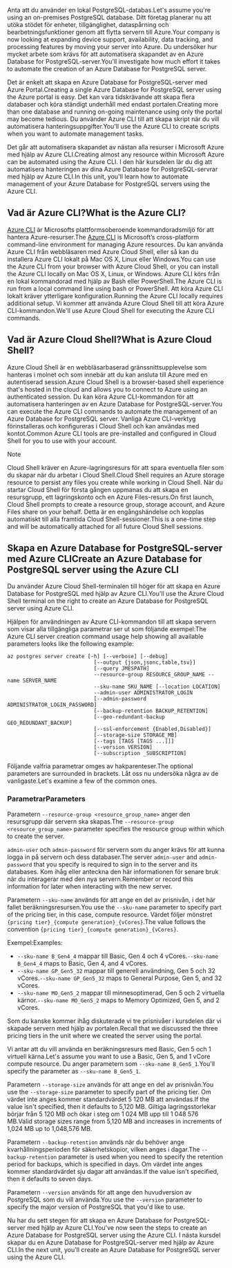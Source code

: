 <span data-ttu-id="03a70-101">Anta att du använder en lokal PostgreSQL-databas.</span><span class="sxs-lookup"><span data-stu-id="03a70-101">Let's assume you're using an on-premises PostgreSQL database.</span></span> <span data-ttu-id="03a70-102">Ditt företag planerar nu att utöka stödet för enheter, tillgänglighet, dataspårning och bearbetningsfunktioner genom att flytta servern till Azure.</span><span class="sxs-lookup"><span data-stu-id="03a70-102">Your company is now looking at expanding device support, availability, data tracking, and processing features by moving your server into Azure.</span></span> <span data-ttu-id="03a70-103">Du undersöker hur mycket arbete som krävs för att automatisera skapandet av en Azure Database for PostgreSQL-server.</span><span class="sxs-lookup"><span data-stu-id="03a70-103">You'll investigate how much effort it takes to automate the creation of an Azure Database for PostgreSQL server.</span></span>

<span data-ttu-id="03a70-104">Det är enkelt att skapa en Azure Database for PostgreSQL-server med Azure Portal.</span><span class="sxs-lookup"><span data-stu-id="03a70-104">Creating a single Azure Database for PostgreSQL server using the Azure portal is easy.</span></span> <span data-ttu-id="03a70-105">Det kan vara tidskrävande att skapa flera databaser och köra ständigt underhåll med endast portalen.</span><span class="sxs-lookup"><span data-stu-id="03a70-105">Creating more than one database and running on-going maintenance using only the portal may become tedious.</span></span> <span data-ttu-id="03a70-106">Du använder Azure CLI till att skapa skript när du vill automatisera hanteringsuppgifter.</span><span class="sxs-lookup"><span data-stu-id="03a70-106">You'll use the Azure CLI to create scripts when you want to automate management tasks.</span></span>

<span data-ttu-id="03a70-107">Det går att automatisera skapandet av nästan alla resurser i Microsoft Azure med hjälp av Azure CLI.</span><span class="sxs-lookup"><span data-stu-id="03a70-107">Creating almost any resource within Microsoft Azure can be automated using the Azure CLI.</span></span> <span data-ttu-id="03a70-108">I den här kursdelen lär du dig att automatisera hanteringen av dina Azure Database for PostgreSQL-servrar med hjälp av Azure CLI.</span><span class="sxs-lookup"><span data-stu-id="03a70-108">In this unit, you'll learn how to automate management of your Azure Database for PostgreSQL servers using the Azure CLI.</span></span>

## <a name="what-is-the-azure-cli"></a><span data-ttu-id="03a70-109">Vad är Azure CLI?</span><span class="sxs-lookup"><span data-stu-id="03a70-109">What is the Azure CLI?</span></span>

<span data-ttu-id="03a70-110">[Azure CLI](https://docs.microsoft.com/cli/azure/) är Microsofts plattformsoberoende kommandoradsmiljö för att hantera Azure-resurser.</span><span class="sxs-lookup"><span data-stu-id="03a70-110">The [Azure CLI](https://docs.microsoft.com/cli/azure/) is Microsoft’s cross-platform command-line environment for managing Azure resources.</span></span> <span data-ttu-id="03a70-111">Du kan använda Azure CLI från webbläsaren med Azure Cloud Shell, eller så kan du installera Azure CLI lokalt på Mac OS X, Linux eller Windows.</span><span class="sxs-lookup"><span data-stu-id="03a70-111">You can use the Azure CLI from your browser with Azure Cloud Shell, or you can install the Azure CLI locally on Mac OS X, Linux, or Windows.</span></span> <span data-ttu-id="03a70-112">Azure CLI körs från en lokal kommandorad med hjälp av Bash eller PowerShell.</span><span class="sxs-lookup"><span data-stu-id="03a70-112">The Azure CLI is run from a local command line using bash or PowerShell.</span></span> <span data-ttu-id="03a70-113">Att köra Azure CLI lokalt kräver ytterligare konfiguration.</span><span class="sxs-lookup"><span data-stu-id="03a70-113">Running the Azure CLI locally requires additional setup.</span></span> <span data-ttu-id="03a70-114">Vi kommer att använda Azure Cloud Shell till att köra Azure CLI-kommandon.</span><span class="sxs-lookup"><span data-stu-id="03a70-114">We'll use Azure Cloud Shell for executing the Azure CLI commands.</span></span>

## <a name="what-is-azure-cloud-shell"></a><span data-ttu-id="03a70-115">Vad är Azure Cloud Shell?</span><span class="sxs-lookup"><span data-stu-id="03a70-115">What is Azure Cloud Shell?</span></span>

<span data-ttu-id="03a70-116">Azure Cloud Shell är en webbläsarbaserad gränssnittsupplevelse som hanteras i molnet och som innebär att du kan ansluta till Azure med en autentiserad session.</span><span class="sxs-lookup"><span data-stu-id="03a70-116">Azure Cloud Shell is a browser-based shell experience that's hosted in the cloud and allows you to connect to Azure using an authenticated session.</span></span> <span data-ttu-id="03a70-117">Du kan köra Azure CLI-kommandon för att automatisera hanteringen av en Azure Database for PostgreSQL-server.</span><span class="sxs-lookup"><span data-stu-id="03a70-117">You can execute the Azure CLI commands to automate the management of an Azure Database for PostgreSQL server.</span></span> <span data-ttu-id="03a70-118">Vanliga Azure CLI-verktyg förinstalleras och konfigureras i Cloud Shell och kan användas med kontot.</span><span class="sxs-lookup"><span data-stu-id="03a70-118">Common Azure CLI tools are pre-installed and configured in Cloud Shell for you to use with your account.</span></span>

> [!NOTE]
> <span data-ttu-id="03a70-119">Cloud Shell kräver en Azure-lagringsresurs för att spara eventuella filer som du skapar när du arbetar i Cloud Shell.</span><span class="sxs-lookup"><span data-stu-id="03a70-119">Cloud Shell requires an Azure storage resource to persist any files you create while working in Cloud Shell.</span></span> <span data-ttu-id="03a70-120">När du startar Cloud Shell för första gången uppmanas du att skapa en resursgrupp, ett lagringskonto och en Azure Files-resurs.</span><span class="sxs-lookup"><span data-stu-id="03a70-120">On first launch, Cloud Shell prompts to create a resource group, storage account, and Azure Files share on your behalf.</span></span> <span data-ttu-id="03a70-121">Detta är en engångshändelse och kopplas automatiskt till alla framtida Cloud Shell-sessioner.</span><span class="sxs-lookup"><span data-stu-id="03a70-121">This is a one-time step and will be automatically attached for all future Cloud Shell sessions.</span></span>

## <a name="create-an-azure-database-for-postgresql-server-using-the-azure-cli"></a><span data-ttu-id="03a70-122">Skapa en Azure Database for PostgreSQL-server med Azure CLI</span><span class="sxs-lookup"><span data-stu-id="03a70-122">Create an Azure Database for PostgreSQL server using the Azure CLI</span></span>

<span data-ttu-id="03a70-123">Du använder Azure Cloud Shell-terminalen till höger för att skapa en Azure Database for PostgreSQL med hjälp av Azure CLI.</span><span class="sxs-lookup"><span data-stu-id="03a70-123">You'll use the Azure Cloud Shell terminal on the right to create an Azure Database for PostgreSQL server using Azure CLI.</span></span>

<span data-ttu-id="03a70-124">Hjälpen för användningen av Azure CLI-kommandon till att skapa servern som visar alla tillgängliga parametrar ser ut som följande exempel:</span><span class="sxs-lookup"><span data-stu-id="03a70-124">The Azure CLI server creation command usage help showing all available parameters looks like the following example:</span></span>

```azurecli
az postgres server create [-h] [--verbose] [--debug]
                            [--output {json,jsonc,table,tsv}]
                            [--query JMESPATH]
                            --resource-group RESOURCE_GROUP_NAME --name SERVER_NAME
                            --sku-name SKU_NAME [--location LOCATION]
                            --admin-user ADMINISTRATOR_LOGIN
                            [--admin-password ADMINISTRATOR_LOGIN_PASSWORD]
                            [--backup-retention BACKUP_RETENTION]
                            [--geo-redundant-backup GEO_REDUNDANT_BACKUP]
                            [--ssl-enforcement {Enabled,Disabled}]
                            [--storage-size STORAGE_MB]
                            [--tags [TAGS [TAGS ...]]]
                            [--version VERSION]
                            [--subscription _SUBSCRIPTION]

```

<span data-ttu-id="03a70-125">Följande valfria parametrar omges av hakparenteser.</span><span class="sxs-lookup"><span data-stu-id="03a70-125">The optional parameters are surrounded in brackets.</span></span> <span data-ttu-id="03a70-126">Låt oss nu undersöka några av de vanligaste.</span><span class="sxs-lookup"><span data-stu-id="03a70-126">Let's examine a few of the common ones.</span></span>

### <a name="parameters"></a><span data-ttu-id="03a70-127">Parametrar</span><span class="sxs-lookup"><span data-stu-id="03a70-127">Parameters</span></span>

<span data-ttu-id="03a70-128">Parametern `--resource-group <resource_group_name>` anger den resursgrupp där servern ska skapas.</span><span class="sxs-lookup"><span data-stu-id="03a70-128">The `--resource-group <resource_group_name>` parameter specifies the resource group within which to create the server.</span></span>

<span data-ttu-id="03a70-129">`admin-user` och `admin-password` för servern som du anger krävs för att kunna logga in på servern och dess databaser.</span><span class="sxs-lookup"><span data-stu-id="03a70-129">The server `admin-user` and `admin-password` that you specify is required to sign in to the server and its databases.</span></span> <span data-ttu-id="03a70-130">Kom ihåg eller anteckna den här informationen för senare bruk när du interagerar med den nya servern.</span><span class="sxs-lookup"><span data-stu-id="03a70-130">Remember or record this information for later when interacting with the new server.</span></span>

<span data-ttu-id="03a70-131">Parametern `--sku-name` används för att ange en del av prisnivån, i det här fallet beräkningsresursen.</span><span class="sxs-lookup"><span data-stu-id="03a70-131">You use the `--sku-name` parameter to specify part of the pricing tier, in this case, compute resource.</span></span> <span data-ttu-id="03a70-132">Värdet följer mönstret `{pricing tier}_{compute generation}_{vCores}`.</span><span class="sxs-lookup"><span data-stu-id="03a70-132">The value follows the convention `{pricing tier}_{compute generation}_{vCores}`.</span></span>

<span data-ttu-id="03a70-133">Exempel:</span><span class="sxs-lookup"><span data-stu-id="03a70-133">Examples:</span></span>

- <span data-ttu-id="03a70-134">`--sku-name B_Gen4_4` mappar till Basic, Gen 4 och 4 vCores.</span><span class="sxs-lookup"><span data-stu-id="03a70-134">`--sku-name B_Gen4_4` maps to Basic, Gen 4, and 4 vCores.</span></span>
- <span data-ttu-id="03a70-135">`--sku-name GP_Gen5_32` mappar till generell användning, Gen 5 och 32 vCores.</span><span class="sxs-lookup"><span data-stu-id="03a70-135">`--sku-name GP_Gen5_32` maps to General Purpose, Gen 5, and 32 vCores.</span></span>
- <span data-ttu-id="03a70-136">`--sku-name MO_Gen5_2` mappar till minnesoptimerad, Gen 5 och 2 virtuella kärnor.</span><span class="sxs-lookup"><span data-stu-id="03a70-136">`--sku-name MO_Gen5_2` maps to Memory Optimized, Gen 5, and 2 vCores.</span></span>

<span data-ttu-id="03a70-137">Som du kanske kommer ihåg diskuterade vi tre prisnivåer i kursdelen där vi skapade servern med hjälp av portalen.</span><span class="sxs-lookup"><span data-stu-id="03a70-137">Recall that we discussed the three pricing tiers in the unit where we created the server using the portal.</span></span>

<span data-ttu-id="03a70-138">Vi antar att du vill använda en beräkningsresurs med Basic, Gen 5 och 1 virtuell kärna.</span><span class="sxs-lookup"><span data-stu-id="03a70-138">Let's assume you want to use a Basic, Gen 5, and 1 vCore compute resource.</span></span> <span data-ttu-id="03a70-139">Du anger parametern som `--sku-name B_Gen5_1`.</span><span class="sxs-lookup"><span data-stu-id="03a70-139">You'll specify the parameter as `--sku-name B_Gen5_1`.</span></span>

<span data-ttu-id="03a70-140">Parametern `--storage-size` används för att ange en del av prisnivån.</span><span class="sxs-lookup"><span data-stu-id="03a70-140">You use the `--storage-size` parameter to specify part of the pricing tier.</span></span> <span data-ttu-id="03a70-141">Om värdet inte anges kommer standardvärdet 5 120 MB att användas.</span><span class="sxs-lookup"><span data-stu-id="03a70-141">If the value isn't specified, then it defaults to 5,120 MB.</span></span> <span data-ttu-id="03a70-142">Giltiga lagringsstorlekar börjar från 5 120 MB och ökar i steg om 1 024 MB upp till 1 048 576 MB.</span><span class="sxs-lookup"><span data-stu-id="03a70-142">Valid storage sizes range from 5,120 MB and increases in increments of 1,024 MB up to 1,048,576 MB.</span></span>

<span data-ttu-id="03a70-143">Parametern `--backup-retention` används när du behöver ange kvarhållningsperioden för säkerhetskopior, vilken anges i dagar.</span><span class="sxs-lookup"><span data-stu-id="03a70-143">The `--backup-retention` parameter is used when you need to specify the retention period for backups, which is specified in days.</span></span> <span data-ttu-id="03a70-144">Om värdet inte anges kommer standardvärdet sju dagar att användas.</span><span class="sxs-lookup"><span data-stu-id="03a70-144">If the value isn't specified, then it defaults to seven days.</span></span>

<span data-ttu-id="03a70-145">Parametern `--version` används för att ange den huvudversion av PostgreSQL som du vill använda.</span><span class="sxs-lookup"><span data-stu-id="03a70-145">You use the `--version` parameter to specify the major version of PostgreSQL that you'd like to use.</span></span>

<span data-ttu-id="03a70-146">Nu har du sett stegen för att skapa en Azure Database for PostgreSQL-server med hjälp av Azure CLI.</span><span class="sxs-lookup"><span data-stu-id="03a70-146">You've now seen the steps to create an Azure Database for PostgreSQL server using the Azure CLI.</span></span> <span data-ttu-id="03a70-147">I nästa kursdel skapar du en Azure Database for PostgreSQL-server med hjälp av Azure CLI.</span><span class="sxs-lookup"><span data-stu-id="03a70-147">In the next unit, you'll create an Azure Database for PostgreSQL server using the Azure CLI.</span></span>